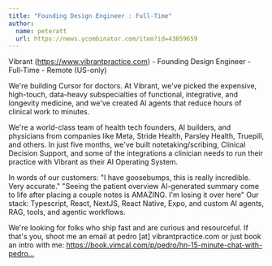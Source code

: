 ```yaml
---
title: "Founding Design Engineer : Full-Time"
author:
  name: peteratt
  url: https://news.ycombinator.com/item?id=43859659
---
```

Vibrant (<a href="https:&#x2F;&#x2F;www.vibrantpractice.com" rel="nofollow">https:&#x2F;&#x2F;www.vibrantpractice.com</a>) - Founding Design Engineer - Full-Time - Remote (US-only)

We&#x27;re building Cursor for doctors. At Vibrant, we&#x27;ve picked the expensive, high-touch, data-heavy subspecialties of functional, integrative, and longevity medicine, and we&#x27;ve created AI agents that reduce hours of clinical work to minutes.

We&#x27;re a world-class team of health tech founders, AI builders, and physicians from companies like Meta, Stride Health, Parsley Health, Truepill, and others. In just five months, we&#x27;ve built notetaking&#x2F;scribing, Clinical Decision Support, and some of the integrations a clinician needs to run their practice with Vibrant as their AI Operating System.

In words of our customers: &quot;I have goosebumps, this is really incredible. Very accurate.&quot; &quot;Seeing the patient overview AI-generated summary come to life after placing a couple notes is AMAZING. I&#x27;m losing it over here&quot;
Our stack: Typescript, React, NextJS, React Native, Expo, and custom AI agents, RAG, tools, and agentic workflows.

We&#x27;re looking for folks who ship fast and are curious and resourceful. If that&#x27;s you, shoot me an email at pedro [at] vibrantpractice.com or just book an intro with me: <a href="https:&#x2F;&#x2F;book.vimcal.com&#x2F;p&#x2F;pedro&#x2F;hn-15-minute-chat-with-pedro-gwiruh" rel="nofollow">https:&#x2F;&#x2F;book.vimcal.com&#x2F;p&#x2F;pedro&#x2F;hn-15-minute-chat-with-pedro...</a>
<JobApplication />
